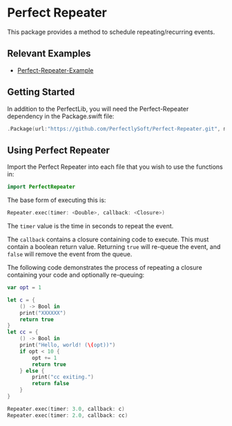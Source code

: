 # Perfect Repeater

This package provides a method to schedule repeating/recurring events.

## Relevant Examples

* [Perfect-Repeater-Example](https://github.com/PerfectExamples/Perfect-Repeater-Demo)

## Getting Started

In addition to the PerfectLib, you will need the Perfect-Repeater dependency in the Package.swift file:

``` swift
.Package(url:"https://github.com/PerfectlySoft/Perfect-Repeater.git", majorVersion: 1)
```

## Using Perfect Repeater

Import the Perfect Repeater into each file that you wish to use the functions in: 

``` swift
import PerfectRepeater
```

The base form of executing this is:

``` swift
Repeater.exec(timer: <Double>, callback: <Closure>)
```

The `timer` value is the time in seconds to repeat the event.

The `callback` contains a closure containing code to execute. This must contain a boolean return value. Returning `true` will re-queue the event, and `false` will remove the event from the queue.

The following code demonstrates the process of repeating a closure containing your code and optionally re-queuing:

``` swift
var opt = 1

let c = {
	() -> Bool in
	print("XXXXXX")
	return true
}
let cc = {
	() -> Bool in
	print("Hello, world! (\(opt))")
	if opt < 10 {
		opt += 1
		return true
	} else {
		print("cc exiting.")
		return false
	}
}

Repeater.exec(timer: 3.0, callback: c)
Repeater.exec(timer: 2.0, callback: cc)
```